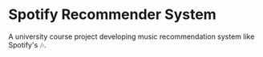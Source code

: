 # Spotify Recommender System

A university course project developing music recommendation system like Spotify's 🎶.
